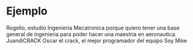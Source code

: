 # Ejemplo
Rogelio, estudio Ingenieria Mecatronica porque quiero tener una base general de ingenieria para poder hacer una maestria en aeronautica. 
JuandiCRACK
Oscar el crack, el mejor programador del equipo
Soy Mike

